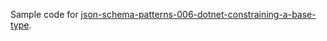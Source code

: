 Sample code for [json-schema-patterns-006-dotnet-constraining-a-base-type](https://endjin.com/blog/2024/05/json-schema-patterns-006-dotnet-constraining-a-base-type).